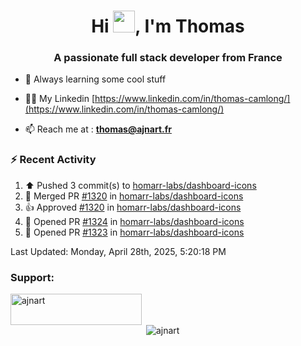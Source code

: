 <h1 align="center">Hi <img height="35px" src="https://raw.githubusercontent.com/MartinHeinz/MartinHeinz/master/wave.gif" width="35px"/>, I'm Thomas</h1>
<h3 align="center">A passionate full stack developer from France</h3>

- 🌱 Always learning some cool stuff 

- 👨‍💻 My Linkedin [https://www.linkedin.com/in/thomas-camlong/](https://www.linkedin.com/in/thomas-camlong/)

- 📫 Reach me at : **thomas@ajnart.fr**

### :zap: Recent Activity

<!--RECENT_ACTIVITY:start-->
1. ⬆️ Pushed 3 commit(s) to [homarr-labs/dashboard-icons](https://github.com/homarr-labs/dashboard-icons)<br>
2. 🎉 Merged PR [#1320](https://github.com/homarr-labs/dashboard-icons/pull/1320) in [homarr-labs/dashboard-icons](https://github.com/homarr-labs/dashboard-icons)<br>
3. 👍 Approved [#1320](https://github.com/homarr-labs/dashboard-icons/pull/1320#pullrequestreview-2799491526) in [homarr-labs/dashboard-icons](https://github.com/homarr-labs/dashboard-icons)<br>
4. 💪 Opened PR [#1324](https://github.com/homarr-labs/dashboard-icons/pull/1324) in [homarr-labs/dashboard-icons](https://github.com/homarr-labs/dashboard-icons)<br>
5. 💪 Opened PR [#1323](https://github.com/homarr-labs/dashboard-icons/pull/1323) in [homarr-labs/dashboard-icons](https://github.com/homarr-labs/dashboard-icons)<br>
<!--RECENT_ACTIVITY:end-->

<!--RECENT_ACTIVITY:last_update-->
Last Updated: Monday, April 28th, 2025, 5:20:18 PM
<!--RECENT_ACTIVITY:last_update_end-->
<h3 align="left">Support:</h3>
<p><a href="https://ko-fi.com/ajnart"> <img align="left" src="https://cdn.ko-fi.com/cdn/kofi3.png?v=3" height="50" width="210" alt="ajnart" /></a></p><br><br>

<p>&nbsp;<img align="center" src="https://github-readme-stats.vercel.app/api?username=ajnart&show_icons=true&theme=tokyonight&locale=en" alt="ajnart" /></p>
